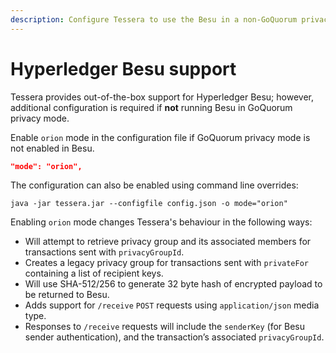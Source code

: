 ```yaml
---
description: Configure Tessera to use the Besu in a non-GoQuorum privacy mode.
---
```


# Hyperledger Besu support

Tessera provides out-of-the-box support for Hyperledger Besu; however, additional configuration
is required if **not** running Besu in GoQuorum privacy mode.

Enable `orion` mode in the configuration file if GoQuorum privacy mode is not enabled in Besu.

```json
"mode": "orion",
```
The configuration can also be enabled using command line overrides:

```shell
java -jar tessera.jar --configfile config.json -o mode="orion"
```

Enabling `orion` mode changes Tessera's behaviour in the following ways:

* Will attempt to retrieve privacy group and its associated members for transactions sent with `privacyGroupId`.
* Creates a legacy privacy group for transactions sent with `privateFor` containing a list of recipient keys.
* Will use SHA-512/256 to generate 32 byte hash of encrypted payload to be returned to Besu.
* Adds support for `/receive` `POST` requests using `application/json` media type.
* Responses to `/receive` requests will include the `senderKey` (for Besu sender authentication), and the transaction’s associated `privacyGroupId`.

<!--links-->
[Besu-extended privacy]: https://besu.hyperledger.org/en/stable/HowTo/Use-Privacy/Privacy/

